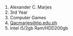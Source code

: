 
1. Alexander C. Marjes
2. 3rd Year
3. Computer Games
4. Qacmarjes@tip.edu.ph
5. Intel i5/2gb Ram/HDD200gb
